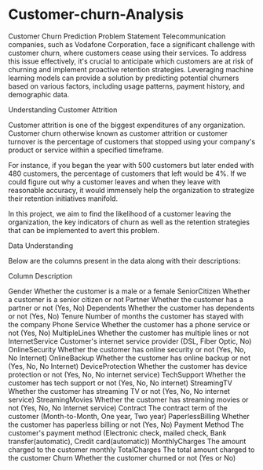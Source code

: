 # Customer-churn-Analysis
Customer Churn Prediction
Problem Statement
Telecommunication companies, such as Vodafone Corporation, face a significant challenge with customer churn, where customers cease using their services. To address this issue effectively, it's crucial to anticipate which customers are at risk of churning and implement proactive retention strategies. Leveraging machine learning models can provide a solution by predicting potential churners based on various factors, including usage patterns, payment history, and demographic data.

Understanding Customer Attrition

Customer attrition is one of the biggest expenditures of any organization. Customer churn otherwise known as customer attrition or customer turnover is the percentage of customers that stopped using your company's product or service within a specified timeframe.

For instance, if you began the year with 500 customers but later ended with 480 customers, the percentage of customers that left would be 4%. If we could figure out why a customer leaves and when they leave with reasonable accuracy, it would immensely help the organization to strategize their retention initiatives manifold.

In this project, we aim to find the likelihood of a customer leaving the organization, the key indicators of churn as well as the retention strategies that can be implemented to avert this problem.

Data Understanding

Below are the columns present in the data along with their descriptions:

Column	Description

Gender	Whether the customer is a male or a female
SeniorCitizen	Whether a customer is a senior citizen or not
Partner	Whether the customer has a partner or not (Yes, No)
Dependents	Whether the customer has dependents or not (Yes, No)
Tenure	Number of months the customer has stayed with the company
Phone Service	Whether the customer has a phone service or not (Yes, No)
MultipleLines	Whether the customer has multiple lines or not
InternetService	Customer's internet service provider (DSL, Fiber Optic, No)
OnlineSecurity	Whether the customer has online security or not (Yes, No, No Internet)
OnlineBackup	Whether the customer has online backup or not (Yes, No, No Internet)
DeviceProtection	Whether the customer has device protection or not (Yes, No, No internet service)
TechSupport	Whether the customer has tech support or not (Yes, No, No internet)
StreamingTV	Whether the customer has streaming TV or not (Yes, No, No internet service)
StreamingMovies	Whether the customer has streaming movies or not (Yes, No, No Internet service)
Contract	The contract term of the customer (Month-to-Month, One year, Two year)
PaperlessBilling	Whether the customer has paperless billing or not (Yes, No)
Payment Method	The customer's payment method (Electronic check, mailed check, Bank transfer(automatic), Credit card(automatic))
MonthlyCharges	The amount charged to the customer monthly
TotalCharges	The total amount charged to the customer
Churn	Whether the customer churned or not (Yes or No)